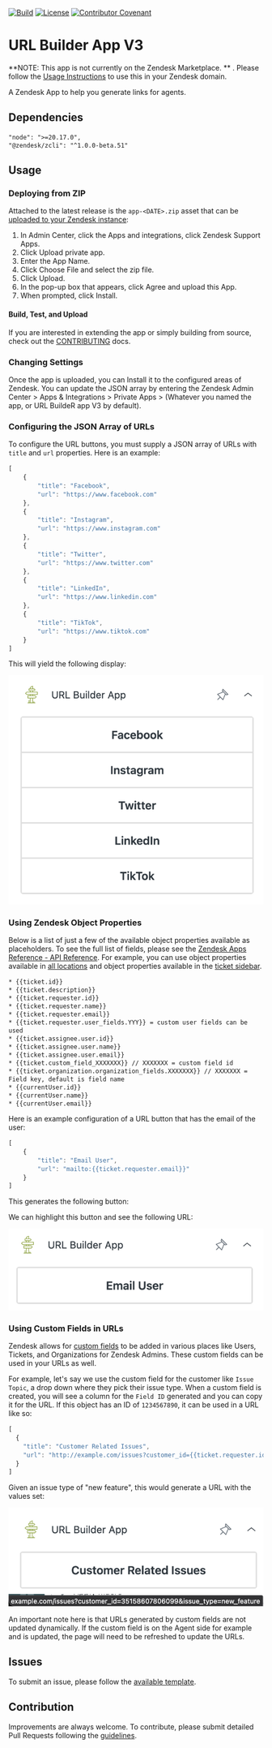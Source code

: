 [![Build](https://github.com/Ibotta/url_builder_app/actions/workflows/build.yaml/badge.svg?branch=main)](https://github.com/Ibotta/url_builder_app/actions/workflows/build.yaml)
[![License](https://img.shields.io/badge/License-Apache%202.0-blue.svg)](LICENSE)
[![Contributor Covenant](https://img.shields.io/badge/Contributor%20Covenant-2.1-4baaaa.svg)](code_of_conduct.md)

# URL Builder App V3

**NOTE: This app is not currently on the Zendesk Marketplace. ** . Please follow the [Usage Instructions](#usage-instructions) to use this in your Zendesk domain.

A Zendesk App to help you generate links for agents.

## Dependencies
```
"node": ">=20.17.0",
"@zendesk/zcli": "^1.0.0-beta.51"
```

## Usage 
### Deploying from ZIP

Attached to the latest release is the `app-<DATE>.zip` asset that can be [uploaded to your Zendesk instance](https://developer.zendesk.com/documentation/apps/getting-started/uploading-and-installing-a-private-app/#uploading-and-installing-a-private-app-in-zendesk):

1. In Admin Center, click the Apps and integrations, click Zendesk Support Apps.
2. Click Upload private app.
3. Enter the App Name.
4. Click Choose File and select the zip file.
5. Click Upload.
6. In the pop-up box that appears, click Agree and upload this App.
7. When prompted, click Install.

#### Build, Test, and Upload

If you are interested in extending the app or simply building from source, check out the [CONTRIBUTING](./.github/CONTRIBUTING.md#compile-and-deploy-from-source) docs.

### Changing Settings

Once the app is uploaded, you can Install it to the configured areas of Zendesk.  You can update the JSON array by entering the Zendesk Admin Center > Apps & Integrations > Private Apps > (Whatever you named the app, or URL BuildeR app V3 by default).

### Configuring the JSON Array of URLs

To configure the URL buttons, you must supply a JSON array of URLs with `title` and `url` properties.  Here is an example:

```javascript
[
    {
        "title": "Facebook",
        "url": "https://www.facebook.com"
    },
    {
        "title": "Instagram",
        "url": "https://www.instagram.com"
    },
    {
        "title": "Twitter",
        "url": "https://www.twitter.com"
    },
    {
        "title": "LinkedIn",
        "url": "https://www.linkedin.com"
    },
    {
        "title": "TikTok",
        "url": "https://www.tiktok.com"
    }
]
```

This will yield the following display:

![social_media_sites](./assets/screenshot-0.png)

### Using Zendesk Object Properties

Below is a list of just a few of the available object properties available as placeholders. To see the full list of fields, please see the [Zendesk Apps Reference - API Reference](https://developer.zendesk.com/api-reference/apps/introduction/). For example, you can use object properties available in [all locations](https://developer.zendesk.com/api-reference/apps/apps-support-api/all_locations/) and object properties available in the [ticket sidebar](https://developer.zendesk.com/api-reference/apps/apps-support-api/ticket_sidebar/).

```
* {{ticket.id}}
* {{ticket.description}}
* {{ticket.requester.id}}
* {{ticket.requester.name}}
* {{ticket.requester.email}}
* {{ticket.requester.user_fields.YYY}} = custom user fields can be used
* {{ticket.assignee.user.id}}
* {{ticket.assignee.user.name}}
* {{ticket.assignee.user.email}}
* {{ticket.custom_field_XXXXXXX}} // XXXXXXX = custom field id
* {{ticket.organization.organization_fields.XXXXXXX}} // XXXXXXX = Field key, default is field name
* {{currentUser.id}}
* {{currentUser.name}}
* {{currentUser.email}}
```

Here is an example configuration of a URL button that has the email of the user:

```javascript
[
    {
        "title": "Email User",
        "url": "mailto:{{ticket.requester.email}}"
    }
]
```

This generates the following button:

We can highlight this button and see the following URL:

![screenshot](./assets/screenshot-1.png)

### Using Custom Fields in URLs

Zendesk allows for [custom fields](https://support.zendesk.com/hc/en-us/articles/4420210121114-Using-custom-fields) to be added in various places like Users, Tickets, and Organizations for Zendesk Admins.  These custom fields can be used in your URLs as well.  

For example, let's say we use the custom field for the customer like `Issue Topic`, a drop down where they pick their issue type.  When a custom field is created, you will see a column for the `Field ID` generated and you can copy it for the URL. If this object has an ID of `1234567890`, it can be used in a URL like so:

```javascript
[
  {
    "title": "Customer Related Issues",
    "url": "http://example.com/issues?customer_id={{ticket.requester.id}}&issue_type={{ticket.custom_field_360371540635070}}"
  }
]
```

Given an issue type of "new feature", this would generate a URL with the values set:

![customer_related_issues](./assets/screenshot-2.png)
![customer_related_issues_url](./assets/screenshot-3.png)

An important note here is that URLs generated by custom fields are not updated dynamically.  If the custom field is on the Agent side for example and is updated, the page will need to be refreshed to update the URLs.

## Issues

To submit an issue, please follow the [available template](/.github/ISSUE_TEMPLATE.md).

## Contribution

Improvements are always welcome. To contribute, please submit detailed Pull Requests following the [guidelines](/.github/CONTRIBUTING.md).